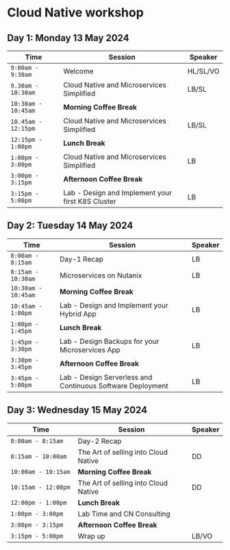 # Cloud Native workshop

## Day 1: Monday 13 May 2024

|  Time | Session | Speaker |
|-------------------------|--------|----------------|
|`9:00am - 9:30am` | Welcome | HL/SL/VO |
|`9.30am - 10:30am` | Cloud Native and Microservices Simplified | LB/SL |
|`10:30am - 10:45am` | **Morning Coffee Break** |
|`10.45am - 12:15pm` | Cloud Native and Microservices Simplified | LB/SL |
|`12:15pm - 1:00pm` | **Lunch Break** |
|`1:00pm - 3:00pm`| Cloud Native and Microservices Simplified | LB |
|`3:00pm - 3:15pm`| **Afternoon Coffee Break** |
|`3:15pm - 5:00pm`| Lab - Design and Implement your first K8S Cluster | LB |


## Day 2: Tuesday 14 May 2024

| Time | Session | Speaker |
|-------------------------|----------|----------------|
|`8:00am - 8:15am` | Day-1 Recap | LB |
|`8:15am - 10:30am` | Microservices on Nutanix | LB |
|`10:30am - 10:45am` | **Morning Coffee Break** |
|`10:45am - 1:00pm `| Lab - Design and Implement your Hybrid App | LB|
|`1:00pm - 1:45pm` | **Lunch Break** |
|`1:45pm - 3:30pm`| Lab - Design Backups for your Microservices App | LB  |
|`3:30pm - 3:45pm` | **Afternoon Coffee Break** |
|`3:45pm - 5:00pm `| Lab - Design Serverless and Continuous Software Deployment | LB |
                        

## Day 3: Wednesday 15 May 2024


| Time | Session | Speaker |
|-------------------------|----------|----------------|
|`8:00am - 8:15am` | Day-2 Recap |
|`8:15am - 10:00am`| The Art of selling into Cloud Native | DD |
|`10:00am - 10:15am` | **Morning Coffee Break** |
|`10:15am - 12:00pm `| The Art of selling into Cloud Native | DD |
|`12:00pm - 1:00pm` | **Lunch Break** |
|`1:00pm - 3:00pm`| Lab Time and CN Consulting |
|`3:00pm - 3:15pm` | **Afternoon Coffee Break** |
|`3:15pm - 5:00pm`| Wrap up | LB/VO |

